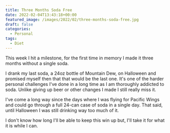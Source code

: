 ```yaml
---
title: Three Months Soda Free
date: 2022-02-04T13:43:18+00:00
featured_image: /images/2022/02/three-months-soda-free.jpg
draft: false
categories:
  - Personal
tags:
  - Diet
---
```


This week I hit a milestone, for the first time in memory I made it three months without a single soda.

I drank my last soda, a 24oz bottle of Mountain Dew, on Halloween and promised myself then that that would be the last one. It's one of the harder personal challenges I've done in a long time as I am thoroughly addicted to soda. Unlike giving up beer or other changes I made I still really miss it.

I've come a long way since the days where I was flying for Pacific Wings and could go through a full 24-can case of soda in a single day. That said, until Halloween I was still drinking way too much of it.

I don't know how long I'll be able to keep this win up but, I'll take it for what it is while I can.